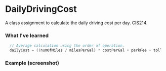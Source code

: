 # DailyDrivingCost
A class assignment to calculate the daily driving cost per day. CIS214.

### What I've learned

```csharp 
  // Average calculation using the order of operation.
  dailyCost = ((numOfMiles / milesPerGal) * costPerGal + parkFee + tollsPerDay) / 100.0;
```

### Example (screenshot)
